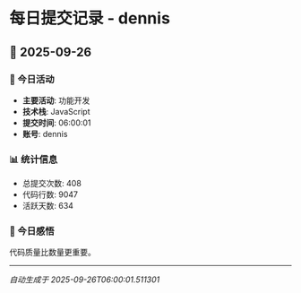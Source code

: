 # 每日提交记录 - dennis

## 📅 2025-09-26

### 🎯 今日活动
- **主要活动**: 功能开发
- **技术栈**: JavaScript
- **提交时间**: 06:00:01
- **账号**: dennis

### 📊 统计信息
- 总提交次数: 408
- 代码行数: 9047
- 活跃天数: 634

### 💭 今日感悟
代码质量比数量更重要。

---
*自动生成于 2025-09-26T06:00:01.511301*
